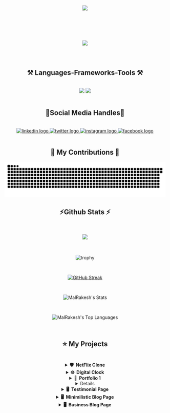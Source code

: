 <h1 align="center">
    <img src="https://readme-typing-svg.herokuapp.com/?font=Righteous&size=40&center=true&vCenter=true&width=500&height=70&color=B0B0B0&duration=4000&lines=🙏🏻+WELCOME+🙏🏻" />
</h1>

<br>

<h1 align="center">
    <img src="https://readme-typing-svg.herokuapp.com/?font=Righteous&size=35&center=true&vCenter=true&width=500&height=70&color=B0B0B0&duration=4000&lines=Hi+There!+👋;+My+name+is+Rakesh+Mal;+I'm+a+Web+Developer;+I'm+from+Mumbai+!" />
</h1>

<br/>


<h2 align="center">⚒️ Languages-Frameworks-Tools ⚒️</h2>
<br/>
<div align="center">
    <img src="https://skillicons.dev/icons?i=html,css,javascript,bootstrap,github,figma,git" />
    <img src="https://skillicons.dev/icons?i=java,cs,dotnet,php,mysql" /><br>
</div>


<br>

###

<h2 align="center">📱Social Media Handles📱</h2>
<br>
<div align="center">
  <a href="https://www.linkedin.com/in/rakeshmal" target="_blank">
    <img src="https://img.shields.io/static/v1?message=LinkedIn&logo=linkedin&label=&color=0077B5&logoColor=white&labelColor=&style=for-the-badge" height="35" alt="linkedin logo"  />
  </a>
  <a href="https://twitter.com/_rakeshmal" target="_blank">
    <img src="https://img.shields.io/static/v1?message=Twitter&logo=twitter&label=&color=1DA1F2&logoColor=white&labelColor=&style=for-the-badge" height="35" alt="twitter logo"  />
  </a>
  <a href="https://www.instagram.com/_rakeshmal" target="_blank">
    <img src="https://img.shields.io/static/v1?message=Instagram&logo=instagram&label=&color=E4405F&logoColor=white&labelColor=&style=for-the-badge" height="35" alt="instagram logo"  />
  </a>
  <a href="https://m.facebook.com/profile.php/?id=100043427834453" target="_blank">
    <img src="https://img.shields.io/static/v1?message=Facebook&logo=facebook&label=&color=1877F2&logoColor=white&labelColor=&style=for-the-badge" height="35" alt="facebook logo"  />
  </a>
</div>

<br>

<div align="center">

  <h2>🐍 My Contributions 🐍</h2>
  
  ![snake gif](https://github.com/MalRakesh/MalRakesh/blob/output/github-snake-dark.svg)
  
</div>

<h2 align="center">⚡Github Stats ⚡</h2>
<br>
<div align="center">

![](https://komarev.com/ghpvc/?username=MalRakesh&style=flat-square)

<br>

![trophy](https://github-profile-trophy.vercel.app/?username=MalRakesh&theme=onedark&column=-1)

<br>

[![GitHub Streak](https://github-readme-streak-stats-salesp07.vercel.app?user=MalRakesh&theme=highcontrast&hide_border=true&date_format=j%20M%5B%20Y%5D)](https://git.io/streak-stats)

<br>

![MalRakesh's Stats](https://github-readme-stats.vercel.app/api?username=MalRakesh&theme=highcontrast&show_icons=true&rank_icon=github&hide_border=true&count_private=true)

<br>
  
![MalRakesh's Top Languages](https://github-readme-stats.vercel.app/api/top-langs/?username=MalRakesh&theme=highcontrast&show_icons=true&hide_border=true&layout=compact)

</div>

<br/>


### <h2 align="center"> ⭐ My Projects </h2>
<br>
<div align="center">
<details>
  <summary><b>🛡️ &nbsp;NetFlix Clone</b></summary>
  <br/>
  <p align="center">
    <a href="https://github.com/MalRakesh/NetFlix-Clone">
      <img height="120px" src="https://github-readme-stats.vercel.app/api/pin/?username=MalRakesh&repo=NetFlix-Clone&theme=react&bg_color=000000&title_color=fff&icon_color=fa8b00&hide_border=true&show_icons=false" />
    </a>
  </p>
  
</details>

<details>
  <summary><b>🌐 &nbsp;Digital Clock</b></summary>
  <br/>
  <p align="center">
    <a href="https://github.com/MalRakesh/Digital-Clock">
      <img height="120px" src="https://github-readme-stats.vercel.app/api/pin/?username=MalRakesh&repo=Digital-Clock&theme=react&bg_color=000000&title_color=fff&icon_color=fa8b00&hide_border=true&show_icons=false" />
    </a>
  </p>
</details>

<details>
  <summary><b>📱 &nbsp;Portfolio 1</b></summary>
  <br/>
  <p align="center">
    <a href="https://github.com/MalRakesh/Portfolio-1">
      <img height="120px" src="https://github-readme-stats.vercel.app/api/pin/?username=MalRakesh&repo=Portfolio-1&theme=react&bg_color=000000&title_color=fff&icon_color=fa8b00&hide_border=true&show_icons=false"/>
  </p>
</details>

<details>
  <summary><b>🖥️ &nbsp;Contact Page</b></summary>
  <br/>
  <p align="center">
    <a href="https://github.com/MalRakesh/Contact-Page">
      <img height="120px" src="https://github-readme-stats.vercel.app/api/pin/?username=MalRakesh&repo=Contact-Page&theme=react&bg_color=000000&title_color=fff&icon_color=fa8b00&hide_border=true&show_icons=false" />
    </a>
  </p>
</details>

<details>
  <summary><b>🖥️ &nbsp;Testimonial Page</b></summary>
  <br/>
  <p align="center">
    <a href="https://github.com/MalRakesh/Testimonial-Page">
      <img height="120px" src="https://github-readme-stats.vercel.app/api/pin/?username=MalRakesh&repo=Testimonial-Page&theme=react&bg_color=000000&title_color=fff&icon_color=fa8b00&hide_border=true&show_icons=false" />
    </a>
  </p>
</details>

<details>
  <summary><b>🖥️ &nbsp;Minimilistic Blog Page</b></summary>
  <br/>
  <p align="center">
    <a href="https://github.com/MalRakesh/Minimilistic-Blog-Card">
      <img height="120px" src="https://github-readme-stats.vercel.app/api/pin/?username=MalRakesh&repo=Minimilistic-Blog-Card&theme=react&bg_color=000000&title_color=fff&icon_color=fa8b00&hide_border=true&show_icons=false" />
    </a>
  </p>
</details>

<details>
  <summary><b>🖥️ &nbsp;Business Blog Page</b></summary>
  <br/>
  <p align="center">
    <a href="https://github.com/MalRakesh/Business-Blog-Card">
      <img height="120px" src="https://github-readme-stats.vercel.app/api/pin/?username=MalRakesh&repo=Business-Blog-Card&theme=react&bg_color=000000&title_color=fff&icon_color=fa8b00&hide_border=true&show_icons=false" />
    </a>
  </p>
</details>

</div>
